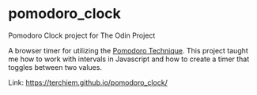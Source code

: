 # pomodoro_clock
Pomodoro Clock project for The Odin Project

A browser timer for utilizing the [Pomodoro Technique](https://en.wikipedia.org/wiki/Pomodoro_Technique). This project taught me how to work with intervals in Javascript and how to create a timer that toggles between two values.

Link: https://terchiem.github.io/pomodoro_clock/